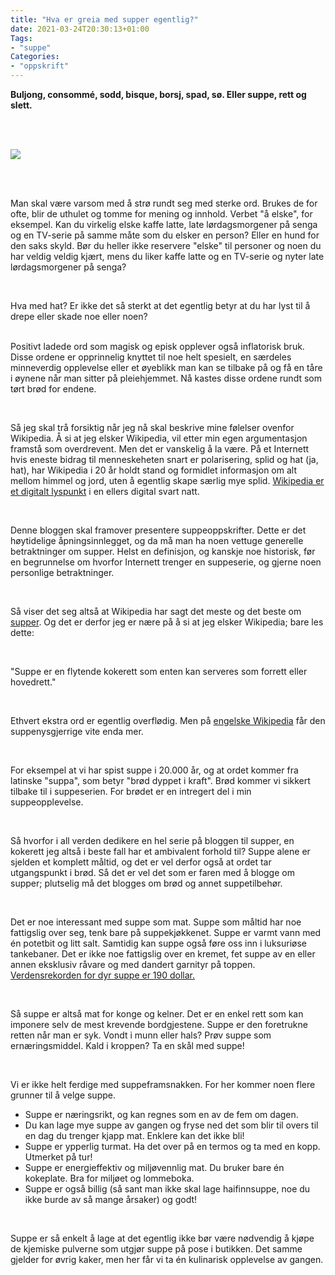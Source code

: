 ```yaml
---
title: "Hva er greia med supper egentlig?"
date: 2021-03-24T20:30:13+01:00
Tags:
- "suppe"
Categories:
- "oppskrift"
---
```


**Buljong, consommé, sodd, bisque, borsj, spad, sø. Eller suppe, rett og slett.**



<!--more-->

<br/><br/>

![](/suppe1.jpg)

<br />
<br />


Man skal være varsom med å strø rundt seg med sterke ord. Brukes de for ofte, blir de uthulet og tomme for mening og innhold. Verbet "å elske", for eksempel. Kan du virkelig elske kaffe latte, late lørdagsmorgener på senga og en TV-serie på samme måte som du elsker en person? Eller en hund for den saks skyld. Bør du heller ikke reservere "elske" til personer og noen du har veldig veldig kjært, mens du liker kaffe latte og en TV-serie og nyter late lørdagsmorgener på senga?  

<br/>

Hva med hat? Er ikke det så sterkt at det egentlig betyr at du har lyst til å drepe eller skade noe eller noen?  

<br/> Positivt ladede ord som magisk og episk opplever også inflatorisk bruk. Disse ordene er opprinnelig knyttet til noe helt spesielt, en særdeles minneverdig opplevelse eller et øyeblikk man kan se tilbake på og få en tåre i øynene når man sitter på pleiehjemmet. Nå kastes disse ordene rundt som tørt brød for endene. 

<br/>

Så jeg skal trå forsiktig når jeg nå skal beskrive mine følelser ovenfor Wikipedia. Å si at jeg elsker Wikipedia, vil etter min egen argumentasjon framstå som overdrevent. Men det er vanskelig å la være. På et Internett hvis eneste bidrag til menneskeheten snart er polarisering, splid og hat (ja, hat), har Wikipedia i 20 år holdt stand og formidlet informasjon om alt mellom himmel og jord, uten å egentlig skape særlig mye splid. [Wikipedia er et digitalt lyspunkt]( https://www.theguardian.com/technology/2021/jan/15/wikipedia-at-20-last-gasp-of-an-internet-vision-or-a-beacon-to-a-better-future) i en ellers digital svart natt.  

<br/>

Denne bloggen skal framover presentere suppeoppskrifter. Dette er det høytidelige åpningsinnlegget, og da må man ha noen vettuge generelle betraktninger om supper. Helst en definisjon, og kanskje noe historisk, før en begrunnelse om hvorfor Internett trenger en suppeserie, og gjerne noen personlige betraktninger.

<br/>

Så viser det seg altså at Wikipedia har sagt det meste og det beste om [supper](https://no.wikipedia.org/wiki/Suppe). Og det er derfor jeg er nære på å si at jeg elsker Wikipedia; bare les dette: 

<br/>

"Suppe er en flytende kokerett som enten kan serveres som forrett eller hovedrett."

<br/>

Ethvert ekstra ord er egentlig overflødig. Men på [engelske Wikipedia](https://en.wikipedia.org/wiki/Soup) får den suppenysgjerrige vite enda mer.

<br/>

For eksempel at vi har spist suppe i 20.000 år, og at ordet kommer fra latinske "suppa", som betyr "brød dyppet i kraft". Brød kommer vi sikkert tilbake til i suppeserien. For brødet er en intregert del i min suppeopplevelse.

<br/>

Så hvorfor i all verden dedikere en hel serie på bloggen til supper, en kokerett jeg altså i beste fall har et ambivalent forhold til? Suppe alene er sjelden et komplett måltid, og det er vel derfor også at ordet tar utgangspunkt i brød. Så det er vel det som er faren med å blogge om supper; plutselig må det blogges om brød og annet suppetilbehør.

<br/>

Det er noe interessant med suppe som mat. Suppe som måltid har noe fattigslig over seg, tenk bare på suppekjøkkenet. Suppe er varmt vann med én potetbit og litt salt. Samtidig kan suppe også føre oss inn i luksuriøse tankebaner. Det er ikke noe fattigslig over en kremet, fet suppe av en eller annen eksklusiv råvare og med dandert garnityr på toppen. [Verdensrekorden for dyr suppe er 190 dollar.](https://www.guinnessworldrecords.com/world-records/most-expensive-soup)

<br/>

Så suppe er altså mat for konge og kelner. Det er en enkel rett som kan imponere selv de mest krevende bordgjestene. Suppe er den foretrukne retten når man er syk. Vondt i munn eller hals? Prøv suppe som ernæringsmiddel. Kald i kroppen? Ta en skål med suppe!

<br/>

Vi er ikke helt ferdige med suppeframsnakken. For her kommer noen flere grunner til å velge suppe.

* Suppe er næringsrikt, og kan regnes som en av de fem om dagen.
* Du kan lage mye suppe av gangen og fryse ned det som blir til overs til en dag du trenger kjapp mat. Enklere kan det ikke bli!
* Suppe er ypperlig turmat. Ha det over på en termos og ta med en kopp. Utmerket på tur!
* Suppe er energieffektiv og miljøvennlig mat. Du bruker bare én kokeplate. Bra for miljøet og lommeboka.
* Suppe er også billig (så sant man ikke skal lage haifinnsuppe, noe du ikke burde av så mange årsaker) og godt!

<br/>

Suppe er så enkelt å lage at det egentlig ikke bør være nødvendig å kjøpe de kjemiske pulverne som utgjør suppe på pose i butikken. Det samme gjelder for øvrig kaker, men her får vi ta én kulinarisk opplevelse av gangen.